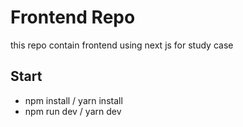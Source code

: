 # Frontend Repo 
   this repo contain frontend using next js for study case

## Start 
 - npm install / yarn install
 - npm run dev / yarn dev